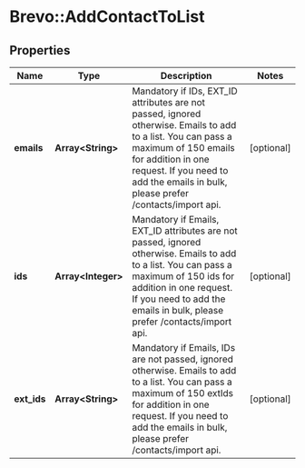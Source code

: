 # Brevo::AddContactToList

## Properties
Name | Type | Description | Notes
------------ | ------------- | ------------- | -------------
**emails** | **Array&lt;String&gt;** | Mandatory if IDs, EXT_ID attributes are not passed, ignored otherwise. Emails to add to a list. You can pass a maximum of 150 emails for addition in one request. If you need to add the emails in bulk, please prefer /contacts/import api. | [optional] 
**ids** | **Array&lt;Integer&gt;** | Mandatory if Emails, EXT_ID attributes are not passed, ignored otherwise. Emails to add to a list. You can pass a maximum of 150 ids for addition in one request. If you need to add the emails in bulk, please prefer /contacts/import api. | [optional] 
**ext_ids** | **Array&lt;String&gt;** | Mandatory if Emails, IDs are not passed, ignored otherwise. Emails to add to a list. You can pass a maximum of 150 extIds for addition in one request. If you need to add the emails in bulk, please prefer /contacts/import api. | [optional] 


